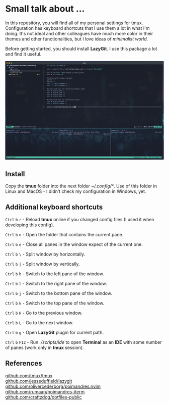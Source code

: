 # Small talk about …

In this repository, you will find all of my personal settings for tmux. Configuration has keyboard shortcuts that I use them a lot in what I'm doing. It's not ideal and other colleagues have much more color in their themes and other functionalities, but I love ideas of _minimalist world_.

Before getting started, you should install **LazyGit**. I use this package a lot and find it useful.

![screen1](images/screen1.png)

## Install

Copy the **tmux** folder into the next folder _~/.config/*_. Use of this folder in Linux and MacOS - I didn’t check my configuration in Windows, yet.

## Additional keyboard shortcuts

`Ctrl` `b` `r` - Reload **tmux** online if you changed config files (I used it when developing this config).

`Ctrl` `b` `o` - Open the folder that contains the current pane.

`Ctrl` `b` `e` - Close all panes in the window expect of the current one.

`Ctrl` `b` `\` - Split window by horizontally.

`Ctrl` `b` `|` - Split window by vertically.

`Ctrl` `b` `h` - Switch to the left pane of the window.

`Ctrl` `b` `l` - Switch to the right pane of the window.

`Ctrl` `b` `j` - Switch to the bottom pane of the window.

`Ctrl` `b` `k` - Switch to the top pane of the window.

`Ctrl` `b` `H` - Go to the previous window.

`Ctrl` `b` `L` - Go to the next window.

`Ctrl` `b` `g` - Open **LazyGit** plugin for current path.

`Ctrl` `b` `F12` - Run _./scripts/ide_ to open **Terminal** as an **IDE** with some number of panes (work only in **tmux** session).

## References

[github.com/tmux/tmux](https://github.com/tmux/tmux)<br/>
[github.com/jesseduffield/lazygit](https://github.com/jesseduffield/lazygit)<br/>
[github.com/olivercederborg/poimandres.nvim](https://github.com/olivercederborg/poimandres.nvim)<br/>
[github.com/rumaan/poimandres-iterm](https://github.com/rumaan/poimandres-iterm)<br/>
[github.com/craftzdog/dotfiles-public](https://github.com/craftzdog/dotfiles-public)
